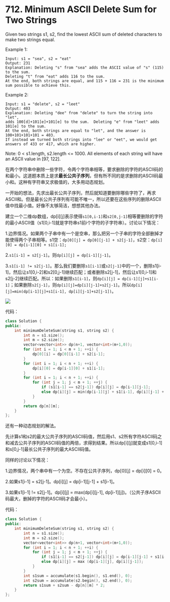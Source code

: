# 712. Minimum ASCII Delete Sum for Two Strings
Given two strings s1, s2, find the lowest ASCII sum of deleted characters to make two strings equal.

Example 1:
```
Input: s1 = "sea", s2 = "eat"
Output: 231
Explanation: Deleting "s" from "sea" adds the ASCII value of "s" (115) to the sum.
Deleting "t" from "eat" adds 116 to the sum.
At the end, both strings are equal, and 115 + 116 = 231 is the minimum sum possible to achieve this.
```

Example 2:
```
Input: s1 = "delete", s2 = "leet"
Output: 403
Explanation: Deleting "dee" from "delete" to turn the string into "let",
adds 100[d]+101[e]+101[e] to the sum.  Deleting "e" from "leet" adds 101[e] to the sum.
At the end, both strings are equal to "let", and the answer is 100+101+101+101 = 403.
If instead we turned both strings into "lee" or "eet", we would get answers of 433 or 417, which are higher.
```

Note:
0 < s1.length, s2.length <= 1000.
All elements of each string will have an ASCII value in [97, 122].

在两个字符串中删除一些字符，令两个字符串相等，要求删除的字符的ASCII码的和最小。这道题本质上是求**最长公共子序列**，但有所不同的是求删除的ASCII码最小和。这种有字符串又求极值的，大多用动态规划。

一开始的想法，先求出最长公共子序列，然后就知道要删除哪些字符了，再求ASCII和。但是最长公共子序列有可能不唯一，所以还要在这些序列的删除ASCII值中找最小值。好像不太够简洁，想想其他办法。

建立一个二维dp数组，dp[i][j]表示使得`s1[0,i-1]`和`s2[0,j-1]`相等要删除的字符的最小ASCII值（s1[0,i-1]就是字符串s1前i个字符的子字符串）。讨论以下情况：

1.边界情况。如果两个子串中有一个是空串，那么把另一个子串的字符全部删掉才能使得两个子串相等。s1空：`dp[0][j] = dp[0][j-1] + s2[j-1]`，s2空：`dp[i][0] = dp[i-1][0] + s1[i-1];`

2.`s1[i-1] = s2[j-1]`。则`dp[i][j] = dp[i-1][j-1]`。

3.`s1[i-1] != s2[j-1]`。那么我们要删除`s1[i-1]`或`s2[j-1]`中的一个，删除s1[i-1]，然后让s1[0,i-2]和s2[0,j-1]继续匹配；或者删除s2[j-1]，然后让s1[0,i-1]和s2[j-2]继续匹配。所以：如果删除`s1[i-1]`，则`dp[i][j] = dp[i-1][j]+s1[i-1]`；如果删除`s2[j-1]`，则`dp[i][j]=dp[i][j-1]+s2[j-1]`。所以`dp[i][j]=min(dp[i-1][j]+s1[i-1], dp[i][j-1]+s2[j-1])`。

![](http://upload-images.jianshu.io/upload_images/1727123-41934ee91088cdb4.png?imageMogr2/auto-orient/strip%7CimageView2/2/w/1240)

代码：
```cpp
class Solution {
public:
    int minimumDeleteSum(string s1, string s2) {
        int n = s1.size();
        int m = s2.size();
        vector<vector<int>> dp(n+1, vector<int>(m+1,0));
        for (int i = 1; i < m + 1; ++i) {
            dp[0][i] = dp[0][i-1] + s2[i-1];
        }
        for (int i = 1; i < n + 1; ++i) {
            dp[i][0] = dp[i-1][0] + s1[i-1];
        }
        for (int i = 1; i < n + 1; ++i) {
            for (int j = 1; j < m + 1; ++j) {
                if (s1[i-1] == s2[j-1]) dp[i][j] = dp[i-1][j-1];
                else dp[i][j] = min(dp[i-1][j] + s1[i-1], dp[i][j-1] + s2[j-1]);
            }
        }
        return dp[n][m];
    }
};
```

还有一种动态规划的解法。

先计算s1和s2的最大公共子序列的ASCII码值，然后用s1、s2所有字符ASCII码之和减去公共子序列的ASCII码值的两倍，求得到结果。所以dp[i][j]就变成s1[0,i-1]和s[0,j-1]最长公共子序列的最大ASCII码值。

同样的讨论以下情况：

1.边界情况，两个串中有一个为空。不存在公共子序列，dp[0][j] = dp[i][0] = 0。

2.如果s1[i-1] = s2[j-1]。dp[i][j] = dp[i-1][j-1] + s1[i-1]。

3.如果s1[i-1] != s2[j-1]。dp[i][j] = max(dp[i][j-1], dp[i-1][j])。（公共子序ASCII码最大，删掉的字符的ASCII码才会最小）。

代码：
```cpp
class Solution {
public:
    int minimumDeleteSum(string s1, string s2) {
        int n = s1.size();
        int m = s2.size();
        vector<vector<int>> dp(n+1, vector<int>(m+1,0));
        for (int i = 1; i < n + 1; ++i) {
            for (int j = 1; j < m + 1; ++j) {
                if (s1[i-1] == s2[j-1]) dp[i][j] = dp[i-1][j-1] + s1[i-1];
                else dp[i][j] = max (dp[i-1][j], dp[i][j-1]);
            }
        }
        int s1sum = accumulate(s1.begin(), s1.end(), 0);
        int s2sum = accumulate(s2.begin(), s2.end(), 0);
        return s1sum + s2sum - dp[n][m] * 2;
    }
};
```
